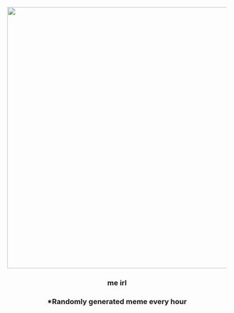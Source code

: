 <p align="center">
        <img src="https://i.redd.it/3qzpzt6bsa0a1.jpg" width="600" height="600">
        </p>
        <h3 align="center">me irl</h3>
        <h3 align="center">*Randomly generated meme every hour</h3>
    